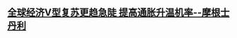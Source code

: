 <!--1599549800000-->
[全球经济V型复苏更趋急陡 提高通胀升温机率--摩根士丹利](https://cn.reuters.com/article/global-economy-morgan-stanley-0908-tues-idCNKBS25Z0ZQ)
------


